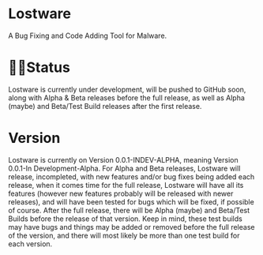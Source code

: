 # Lostware
A Bug Fixing and Code Adding Tool for Malware.

# 👨‍💻Status
Lostware is currently under development, will be pushed to GitHub soon, along with Alpha & Beta releases before the full release, as well as Alpha (maybe) and Beta/Test Build releases after the first release.

# Version
Lostware is currently on Version 0.0.1-INDEV-ALPHA, meaning Version 0.0.1-In Development-Alpha. For Alpha and Beta releases, Lostware will release, incompleted, with new features and/or bug fixes being added each release, when it comes time for the full release, Lostware will have all its features (however new features probably will be released with newer releases), and will have been tested for bugs which will be fixed, if possible of course. After the full release, there will be Alpha (maybe) and Beta/Test Builds before the release of that version. Keep in mind, these test builds may have bugs and things may be added or removed before the full release of the version, and there will most likely be more than one test build for each version.
